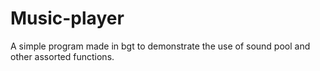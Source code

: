# Music-player
A simple program made in bgt to demonstrate the use of sound pool and other assorted functions.
